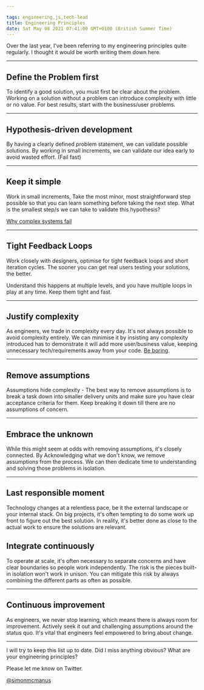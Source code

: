 ```yaml
---

tags: engineering,js,tech-lead
title: Engineering Principles
date: Sat May 08 2021 07:41:00 GMT+0100 (British Summer Time)
---
```

   
Over the last year, I've been referring to my engineering principles quite regularly. I thought it would be worth writing them down here. 

*****
## Define the Problem first 

To identify a good solution, you must first be clear about the problem.
Working on a solution without a problem can introduce complexity with little or no value.
For best results, start with the business/user problems. 

*****

## Hypothesis-driven development 

By having a clearly defined problem statement, we can validate possible solutions. By working in small increments, we can validate our idea early to avoid wasted effort. (Fail fast)

*****
## Keep it simple 

Work in small increments, Take the most minor, most straightforward step possible so that you can learn something before taking the next step. What is the smallest step/s we can take to validate this hypothesis?

[Why complex systems fail](https://how.complexsystems.fail)

*****

## Tight Feedback Loops

Work closely with designers, optimise for tight feedback loops and short iteration cycles. The sooner you can get real users testing your solutions, the better. 

Understand this happens at multiple levels, and you have multiple loops in play at any time.  Keep them tight and fast.


*****
## Justify complexity 

As engineers, we trade in complexity every day. It's not always possible to avoid complexity entirely. We can minimise it by insisting any complexity introduced has to demonstrate it will add more user/business value, keeping unnecessary tech/requirements away from your code. [Be boring](https://adamsilver.io/blog/the-boring-front-end-developer/). 

*****

## Remove assumptions 

Assumptions hide complexity - The best way to remove assumptions is to break a task down into smaller delivery units and make sure you have clear acceptance criteria for them. Keep breaking it down till there are no assumptions of concern. 

*****
## Embrace the unknown 
While this might seem at odds with removing assumptions, it's closely connected. By Acknowledging what we don't know, we remove assumptions from the process. We can then dedicate time to understanding and solving those problems in isolation.

*****
## Last responsible moment

Technology changes at a relentless pace,  be it the external landscape or your internal stack.   On big projects, it's often tempting to do some work up front to figure out the best solution.  In reality, it's better done as close to the actual work to ensure the solutions are relevant.



## Integrate continuously 

To operate at scale, it's often necessary to separate concerns and have clear boundaries so people work independently. The risk is the pieces built-in isolation won't work in unison.  You can mitigate this risk by always combining the different parts as often as possible.

*****

## Continuous improvement   

As engineers, we never stop learning, which means there is always room for improvement.  Actively seek it out and challenging assumptions around the status quo. It's vital that engineers feel empowered to bring about change. 

*****

I will try to keep this list up to date. Did I miss anything obvious? What are your engineering principles?

Please let me know on Twitter.

[@simonmcmanus](https://twitter.com/simonmcmanus)

